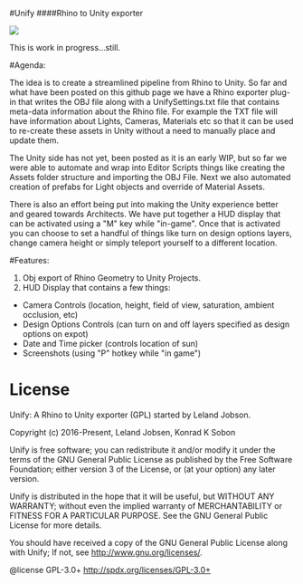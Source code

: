 #Unify
####Rhino to Unity exporter

![](https://github.com/ksobon/Unify/blob/master/_Icons/UnifyIcons-01.png?raw=true)

This is work in progress...still.

#Agenda:

The idea is to create a streamlined pipeline from Rhino to Unity. So far and what have been posted on this github page we have a Rhino exporter plug-in that writes the OBJ file along with a UnifySettings.txt file that contains meta-data information about the Rhino file. For example the TXT file will have information about Lights, Cameras, Materials etc so that it can be used to re-create these assets in Unity without a need to manually place and update them. 

The Unity side has not yet, been posted as it is an early WIP, but so far we were able to automate and wrap into Editor Scripts things like creating the Assets folder structure and importing the OBJ File. Next we also automated creation of prefabs for Light objects and override of Material Assets. 

There is also an effort being put into making the Unity experience better and geared towards Architects. We have put together a HUD display that can be activated using a "M" key while "in-game". Once that is activated you can choose to set a handful of things like turn on design options layers, change camera height or simply teleport yourself to a different location.

#Features:

1. Obj export of Rhino Geometry to Unity Projects. 
2. HUD Display that contains a few things:
  - Camera Controls (location, height, field of view, saturation, ambient occlusion, etc)
  - Design Options Controls (can turn on and off layers specified as design options on expot)
  - Date and Time picker (controls location of sun)
  - Screenshots (using "P" hotkey while "in game")

License
============

Unify: A Rhino to Unity exporter (GPL) started by Leland Jobson.

Copyright (c) 2016-Present, Leland Jobsen, Konrad K Sobon

Unify is free software; you can redistribute it and/or modify it under the terms of the GNU General Public License as published by the Free Software Foundation; either version 3 of the License, or (at your option) any later version.

Unify is distributed in the hope that it will be useful, but WITHOUT ANY WARRANTY; without even the implied warranty of MERCHANTABILITY or FITNESS FOR A PARTICULAR PURPOSE. See the GNU General Public License for more details.

You should have received a copy of the GNU General Public License along with Unify; If not, see http://www.gnu.org/licenses/.

@license GPL-3.0+ http://spdx.org/licenses/GPL-3.0+
